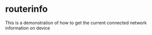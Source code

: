 # routerinfo
This is a demonstration of how to get the current connected network information on device
